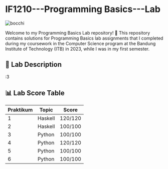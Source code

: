 # IF1210---Programming Basics---Lab

![bocchi](https://media.tenor.com/P6fotmS0cEgAAAAe/bocchi-the-rock-bocchi.png)

Welcome to my Programming Basics Lab repository! 🚀 This repository contains solutions for Programming Basics lab assignments that I completed during my coursework in the Computer Science program at the Bandung Institute of Technology (ITB) in 2023, while I was in my first semester. 

## 📘 Lab Description

:3

## 📊 Lab Score Table

| Praktikum    | Topic                                         | Score  |
|--------------|-----------------------------------------------|--------|
| 1            | Haskell                                       | 120/120|
| 2            | Haskell                                       | 100/100|
| 3            | Python                                        | 100/100|
| 4            | Python                                        | 120/120|
| 5            | Python                                        | 100/100|
| 6            | Python                                        | 100/100|
